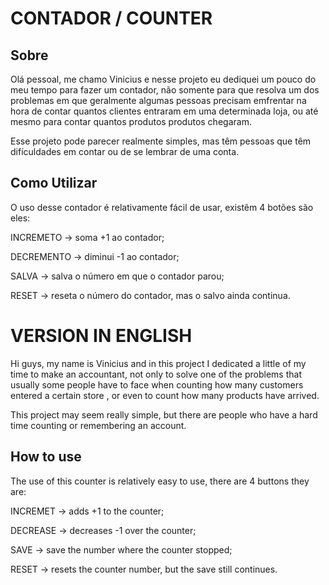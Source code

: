 # CONTADOR / COUNTER

## Sobre

<p> Olá pessoal, me chamo Vinicius e nesse projeto eu dediquei um pouco do meu tempo para fazer um contador, não somente para que resolva um dos problemas em que geralmente algumas pessoas precisam emfrentar na hora de contar quantos clientes entraram em uma determinada loja, ou até mesmo para contar quantos produtos produtos chegaram. </p>

<p>Esse projeto pode parecer realmente simples, mas têm pessoas que têm difículdades em contar ou de se lembrar de uma conta.</p>

## Como Utilizar

<p> O uso desse contador é relativamente fácil de usar, existêm 4 botões são eles:</p>

<p>INCREMETO -> soma +1 ao contador;</p>
<p>DECREMENTO -> diminui -1 ao contador;</p>
<p>SALVA -> salva o número em que o contador parou;</p>
<p>RESET -> reseta o número do contador, mas o salvo ainda continua.</p>


# VERSION IN ENGLISH

<p> Hi guys, my name is Vinicius and in this project I dedicated a little of my time to make an accountant, not only to solve one of the problems that usually some people have to face when counting how many customers entered a certain store , or even to count how many products have arrived. </p>

<p>This project may seem really simple, but there are people who have a hard time counting or remembering an account.</p>

## How to use

<p> The use of this counter is relatively easy to use, there are 4 buttons they are:</p>

<p>INCREMET -> adds +1 to the counter;</p>
<p>DECREASE -> decreases -1 over the counter;</p>
<p>SAVE -> save the number where the counter stopped;</p>
<p>RESET -> resets the counter number, but the save still continues.</p>
